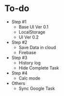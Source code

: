 # To-do
  * Step #1 
    * Base UI Ver 0.1 
    * LocalStorage 
    * UI Ver 0.2 
  * Step #2 
    * Save Data in cloud 
    * Firebase
  * Step #3
    * History log
    * Hide Complete Task
  * Step #4
    * Calc mode
  * Others
    * Sync Google Task